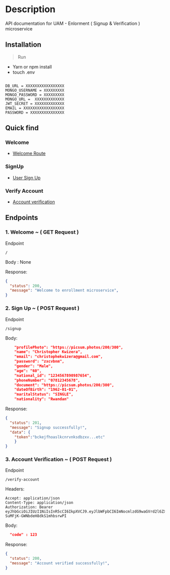 # Description

API documentation for UAM - Enlorment ( Signup & Verification ) microservice 


## Installation

> Run
-  Yarn or npm install
-  touch .env

```env

DB_URL = XXXXXXXXXXXXXXXXX
MONGO_USERNAME = XXXXXXXXX
MONGO_PASSWORD = XXXXXXXXX
MONGO_URL =  XXXXXXXXXXXXX
JWT_SECRET = XXXXXXXXXXXXX
EMAIL = XXXXXXXXXXXXXXXXXX
PASSWORD = XXXXXXXXXXXXXXX

```

## Quick find

### Welcome

- [Welcome Route](#1)

### SignUp

- [User Sign Up](#2)

### Verify Account

- [Account verification](#3)

## Endpoints

### 1. Welcome ~ ( GET Request )

Endpoint

```text
/
```

Body : None

Response:

```json
{
  "status": 200,
  "message": "Welcome to enrollment microservice",
}
```


### 2. Sign Up ~ ( POST Request )

Endpoint

```text
/signup
```

Body:
```json
    "profilePhoto": "https://picsum.photos/200/300",
    "name": "Christopher Kwizera",
    "email": "christophekwizera@gmail.com",
    "password": "zxcvbnm",
    "gender": "Male",
    "age": "60",
    "national_id": "1234567890987654",
    "phoneNumber": "07812345678",
    "document": "https://picsum.photos/200/300",
    "dateOfBirth": "1962-01-01",
    "maritalStatus": "SINGLE",
    "nationality": "Rwandan"
```

Response:

```json
{
  "status": 201,
  "message": "Signup successfully!",
  "data": { 
    "token":"bckejfhoaslkcnrvnksdbzxv...etc"
    }
}
```


### 3. Account Verification ~ ( POST Request )

Endpoint

```text
/verify-account
```

Headers:
```
Accept: application/json
Content-Type: application/json
Authorization: Bearer eyJhbGciOiJIUzI1NiIsInR5cCI6IkpXVCJ9.eyJlbWFpbCI6ImNocmlzdG9waGVrd2l6ZXJhQGdtYWlsLmNvbSIsInBob25lTnVtYmVyIjoiMDc4NDgyNDI5NSIsImlhdCI6MTY2MDQ5OTI0MH0.u41lfhFl4VNU2Uz-SuMFjK-GWNbdeH8dkS1mhbsrwPI
```

Body:
```json
  "code" : 123
```

Response:

```json
{
  "status": 200,
  "message": "Account verified successfully!",
}
```
